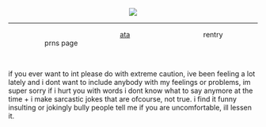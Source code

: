 <p align="center">
  <img src="https://i.postimg.cc/rmjSMKmw/989-EA9-D9-451-E-4-FEB-B9-F3-C37347-F876-F4.gif" />
</p>

***

⠀ ⠀ ⠀ ⠀ ⠀⠀ ⠀ ⠀ ⠀⠀ ⠀ ⠀⠀ ⠀ ⠀ ⠀  ⠀[ata](https://maxx.atabook.org) ⠀ ⠀⠀ ⠀ ⠀ ⠀ ⠀ ⠀⠀   ⠀ ⠀rentry⠀ ⠀ ⠀ ⠀ ⠀⠀ ⠀⠀ ⠀ ⠀prns page

⠀ ⠀ ⠀ ⠀ ⠀
⠀ ⠀ ⠀ ⠀ ⠀
⠀ ⠀ ⠀ ⠀ ⠀
⠀ ⠀ ⠀ ⠀ ⠀
⠀ ⠀ ⠀ ⠀ ⠀
⠀ ⠀ ⠀ ⠀ ⠀
⠀ ⠀ ⠀ ⠀ ⠀

if you ever want to int please do with extreme caution, ive been feeling a lot lately and i dont want to include anybody with my feelings or problems, im super sorry if i hurt you with words i dont know what to say anymore at the time + i make sarcastic jokes that are ofcourse, not true. i find it funny insulting or jokingly bully people tell me if you are uncomfortable, ill lessen it.
